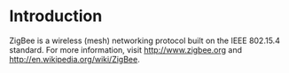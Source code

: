 # Introduction #

ZigBee is a wireless (mesh) networking protocol built on the IEEE 802.15.4 standard.
For more information, visit http://www.zigbee.org and http://en.wikipedia.org/wiki/ZigBee.